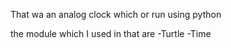 That wa an analog clock which or run using python

the module which I used in that are 
-Turtle
-Time

